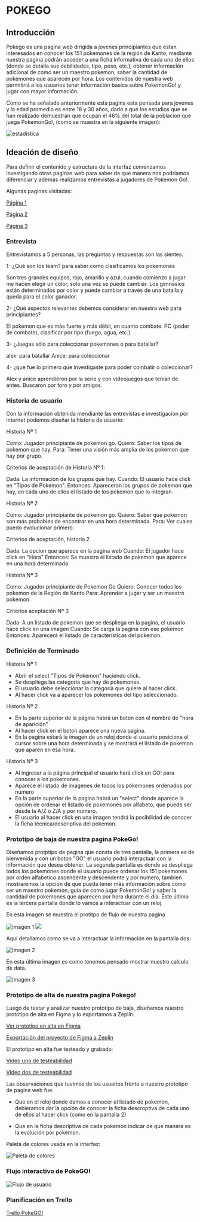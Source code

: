 
# POKEGO

## **Introducción**

Pokego es una pagina web dirigida a jovenes principiantes que estan interesados en conocer los 151 pokemones de la región de Kanto, mediante nuestra pagina podrán acceder a una ficha informativa de cada uno de ellos (donde se detalla sus debilidades, tipo, peso, etc.), obtener información adicional de como ser un maestro pokemon, saber la cantidad de pokemones que aparecen por hora. Los contenidos de nuestra web permitiriá a los usuarios tener información basica sobre PokemonGo! y jugar con mayor información.

Como se ha señalado anteriormente esta pagina esta pensada para jovenes y la edad promedio es entre 18 y 30 años, dado a que los estudios que se han realizado demuestran que ocupan el 46% del total de la poblacion que juega PokemonGo!, (como se muestra en la siguiente imagen):



![estadistica](https://media.redadn.es/imagenes/pokemon-go-android_291424.jpg)




## **Ideación de diseño**

Para definir el contenido y estructura de la interfaz comenzamos investigando otras paginas web para saber de que manera nos podríamos diferenciar y además realizamos entrevistas a jugadores de Pokemon Go!.

Algunas paginas visitadas:

[Página 1](https://db.pokemongohub.net/pokemon-list/type-ground)

[Página 2](https://es.wikihow.com/jugar-Pok%C3%A9mon-GO)

[Página 3](http://es.pokemon.wikia.com/wiki/Tipo_planta)

### **Entrevista**  

Entrevistamos a 5 personas, las preguntas y respuestas son las sientes.

1- ¿Qué son los team? para saber como clasificamos los pokemones

Son tres grandes equipos, rojo, amarillo y azul, cuando comienzo a jugar me hacen elegir un color, solo una vez se puede cambiar. Los gimnasios están determinados por color y puede cambiar a través de una batalla y queda para el color ganador.

2- ¿Qué aspectos relevantes debemos considerar en nuestra web para principiantes?

El pokemon que es más fuerte y más débil, en cuanto combate. PC (poder de combate), clasificar por tipo (fuego, agua, etc.)

3- ¿Juegas sólo para coleccionar pokemones o para batallar?

alex: para batallar
Anice: para coleccionar

4- ¿que fue lo primero que investigaste para poder combatir o coleccionar?

Alex y anice aprendieron por la serie y con videojuegos que tenían de antes. Buscaron por foro y por amigos.


### **Historia de usuario**

Con la información obtenida mendiante las entrevistas e investigación por internet podemos diseñar la historia de usuario:

Historia Nº 1

Como: Jugador principiante de pokemon go.
Quiero: Saber los tipos de pokemon que hay.
Para: Tener una visión más amplia de los pokemon que hay por grupo.

Criterios de aceptación de Historia Nº 1:

Dada: La información de los grupos que hay.
Cuando: El usuario hace click en "Tipos de Pokemon".
Entonces: Apareceran los grupos de pokemon que hay, en cada uno de ellos el listado de los pokemon que lo integran.

Historia Nº 2

Como: Jugador principiante de pokemon go.
Quiero: Saber que pokemon son más probables de encontrar en una hora determinada.
Para: Ver cuales puedo evolucionar primero.

Criterios de aceptación, historia 2

Dada: La opcion que aparece en la pagina web
Cuando: El jugador hace click en "Hora"
Entonces: Se muestra el listado de pokemon que aparece en una hora determinada

Historia Nº 3

Como: Jugador principiante de Pokemon Go
Quiero: Conocer todos los pokemon de la Región de Kanto
Para: Aprender a jugar y ser un maestro pokemon.

Criterios aceptación Nº 3

Dada: A un listado de pokemon que se despliega en la pagina, el usuario hace click en una imagen
Cuando: Se carga la pagina con ese pokemon
Entonces: Aparecerá el listado de características del pokemon.

### **Definición de Terminado**

Historia Nº 1

* Abrir el select "Tipos de Pokemon" haciendo click.
* Se despliega las categoria que hay de pokemones.
* El usuario debe seleccionar la categoria que quiere al hacer click.
* Al hacer click va a aparecer los pokemones del tipo seleccionado.

Historia Nº 2

* En la parte superior de la página habrá un boton con el nombre de "hora de aparición"
* Al hacer click en el boton aparece una nueva pagina.
* En la pagina estará la imagen de un reloj donde el usuario posiciona el cursor sobre una hora determinada y se mostrará el listado de pokemon que aparen en esa hora.

Historia Nº 3

* Al ingresar a la página principal el usuario hará click en GO! para conocer a los pokemones.
* Aparece el listado de imagenes de todos los pokemones ordenados por numero
* En la parte superior de la pagina habrá un "select" donde aparece la opción de ordenar el listado de pokemones por alfabeto, que puede ser desde la A/Z o Z/A y por numero.
* El usuario al hacer click en una imagen tendrá la posibilidad de conocer la ficha técnica/descriptiva del pokemon.

### **Prototipo de baja de nuestra pagina PokeGo!**

Diseñamos protptipo de pagina que consta de tres pantalla, la primera es de bienvenida y con un boton "GO" el usuario podrá interactuar con la información que desea obtener. La segunda pantalla es donde se despliega todos los pokemones donde el usuario puede ordenar los 151 pokemones por orden alfabetico ascendente y descendente y por numero, tambien mostraremos la opcion de que pueda tener más información sobre como ser un maestro pokemon, guia de como jugar PokemonGo! y saber la cantidad de pokemones que aparecen por hora durante el día. Éste último es la tercera pantalla donde lo vamos a interactuar con un reloj.

En esta imagen se muestra el protitpo de flujo de nuestra pagina

![imagen 1](img/Sketch1.png) 
<img src= "src/img/Sketch1" >

Aquí detallamos como se va a interactuar la información en la pantalla dos:

![imagen 2](img/Sketch2.png)

En esta última imagen es como tenemos pensado mostrar nuestro calculo de data.

![imagen 3](img/Sketch3.png)

### **Prototipo de alta de nuestra pagina Pokego!**

Luego de testar y analizar nuestro prototipo de baja, diseñamos nuestro prototipo de alta en Figma y lo exportamos a Zeplin.

[Ver prototipo en alta en Figma](https://www.figma.com/file/NZ8W3KBrc3oz3UcEUSb8PIuo/PokeGO?node-id=0%3A1)

[Exportación del proyecto de Figma a Zeplin](https://zpl.io/29oOzrw)

El prototipo en alta fue testeado y grabado:

[Video uno de testeabilidad](https://github.com/AnaGalvezSalas11/scl-2018-12-bc-core-data-lovers/blob/master/src/Videos%2C%20testeo%20de%20pagina%20en%20alta/Diego.mp4)

[Video dos de testeabilidad](https://github.com/AnaGalvezSalas11/scl-2018-12-bc-core-data-lovers/blob/master/src/Videos%2C%20testeo%20de%20pagina%20en%20alta/Nicolas.mp4)

Las observaciones que tuvimos de los usuarios frente a nuestro prototipo de pagina web fue:

* Que en el reloj donde damos a conocer el listado de pokemon, debieramos dar la opción de conocer la ficha descroptiva de cada uno de ellos al hacer click (como en la pantalla 2)

* Que en la ficha descriptiva de cada pokemon indicar de que manera es la evolución por pokemon.
 
Paleta de colores usada en la interfaz:

![Paleta de colores](img/paleta.png)


### **Flujo interactivo de PokeGO!**

![Flujo de usuario](img/Flujo_de_usuario.png)

### **Planificación en Trello**

[Trello PokeGO!](https://trello.com/b/J9VDuFEc/pokemon-go)








